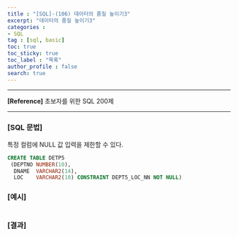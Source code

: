 ```yaml
---
title : "[SQL]-(106) 데이터의 품질 높이기3"
excerpt: "데이터의 품질 높이기3"
categories :
- SQL
tag : [sql, basic]
toc: true
toc_sticky: true
toc_label : "목록"
author_profile : false
search: true
---
```


---
**[Reference]** 초보자를 위한 SQL 200제

---

### [SQL 문법]
특정 컬럼에 NULL 값 입력을 제한할 수 있다.
```sql
CREATE TABLE DETP5
 (DEPTNO NUMBER(10),
  DNAME  VARCHAR2(14), 
  LOC    VARCHAR2(10) CONSTRAINT DEPT5_LOC_NN NOT NULL)
```
### [예시]
```python
```
### [결과]

    
